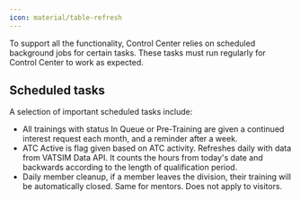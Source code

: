 ```yaml
---
icon: material/table-refresh
---
```


To support all the functionality, Control Center relies on scheduled background jobs for certain tasks.
These tasks must run regularly for Control Center to work as expected.

## Scheduled tasks

A selection of important scheduled tasks include:

- All trainings with status In Queue or Pre-Training are given a continued interest request each month, and a reminder after a week.
- ATC Active is flag given based on ATC activity. Refreshes daily with data from VATSIM Data API. It counts the hours from today's date and backwards according to the length of qualification period.
- Daily member cleanup, if a member leaves the division, their training will be automatically closed. Same for mentors. Does not apply to visitors.
